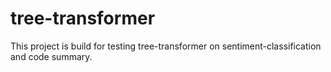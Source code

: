 # tree-transformer
This project is build for testing tree-transformer on sentiment-classification and code summary.
